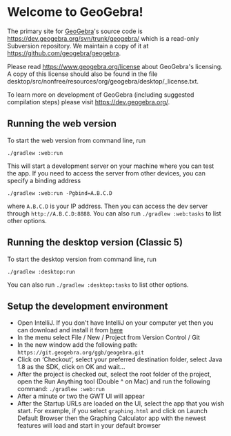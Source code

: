 # Welcome to GeoGebra!


The primary site for [GeoGebra](https://www.geogebra.org)'s source code is
https://dev.geogebra.org/svn/trunk/geogebra/ which
is a read-only Subversion repository. We maintain a copy of it
at https://github.com/geogebra/geogebra.

Please read https://www.geogebra.org/license about GeoGebra's
licensing. A copy of this license should also be found in the file
desktop/src/nonfree/resources/org/geogebra/desktop/_license.txt.

To learn more on development of GeoGebra (including suggested compilation
steps) please visit https://dev.geogebra.org/.

## Running the web version
To start the web version from command line, run

```
./gradlew :web:run
```

This will start a development server on your machine where you can test the app. 
If you need to access the server from other devices, you can specify a binding address

```
./gradlew :web:run -Pgbind=A.B.C.D
```

where `A.B.C.D` is your IP address. 
Then you can access the dev server through `http://A.B.C.D:8888`.
You can also run `./gradlew :web:tasks` to list other options.

## Running the desktop version (Classic 5)
To start the desktop version from command line, run

```
./gradlew :desktop:run
```
You can also run `./gradlew :desktop:tasks` to list other options.

## Setup the development environment

* Open IntelliJ. If you don't have IntelliJ on your computer yet 
then you can download and install it from [here](https://www.jetbrains.com/idea/download)
* In the menu select File / New / Project from Version Control / Git
* In the new window add the following path: `https://git.geogebra.org/ggb/geogebra.git`
* Click on ‘Checkout’, select your preferred destination folder, select Java 1.8 as the SDK, 
click on OK and wait…
* After the project is checked out, select the root folder of the project, 
open the Run Anything tool (Double ^ on Mac) and run the following command: 
`./gradlew :web:run`
* After a minute or two the GWT UI will appear
* After the Startup URLs are loaded on the UI, select the app that you wish start. For example, 
if you select `graphing.html` and click on Launch Default Browser 
then the Graphing Calculator app with the newest features 
will load and start in your default browser 
